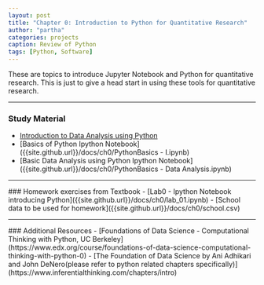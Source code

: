 ```yaml
---
layout: post
title: "Chapter 0: Introduction to Python for Quantitative Research"
author: "partha"
categories: projects
caption: Review of Python
tags: [Python, Software]
---
```

  These are topics to introduce Jupyter Notebook and Python for quantitative research. This is just to give a head start in using these tools for quantitative research.
 <hr />

### Study Material
- [Introduction to Data Analysis using Python]({{site.github.url}}/docs/ch0/DataAnalysis_Python_for_WS.pdf)
- [Basics of Python Ipython Notebook]({{site.github.url}}/docs/ch0/PythonBasics - I.ipynb)
- [Basic Data Analysis using Python Ipython Notebook]({{site.github.url}}/docs/ch0/PythonBasics - Data Analysis.ipynb)
<hr />
### Homework exercises from Textbook
- [Lab0 - Ipython Notebook introducing Python]({{site.github.url}}/docs/ch0/lab_01.ipynb)
- [School data to be used for homework]({{site.github.url}}/docs/ch0/school.csv)
<hr />
### Additional Resources
- [Foundations of Data Science - Computational Thinking with Python, UC Berkeley](https://www.edx.org/course/foundations-of-data-science-computational-thinking-with-python-0)
- [The Foundation of Data Science by Ani Adhikari and John DeNero(please refer to python related chapters specifically)](https://www.inferentialthinking.com/chapters/intro)

